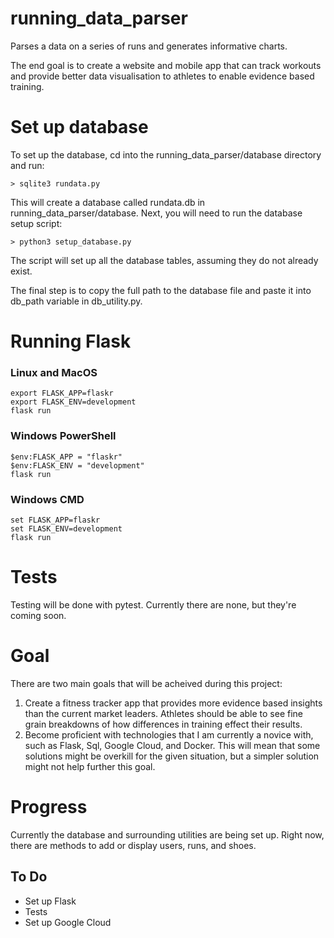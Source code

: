 # running_data_parser
Parses a data on a series of runs and generates informative charts.

The end goal is to create a website and mobile app that can track workouts and provide better data visualisation to athletes to enable evidence based training.

# Set up database
To set up the database, cd into the running_data_parser/database directory and run:

```> sqlite3 rundata.py```

This will create a database called rundata.db in running_data_parser/database.
Next, you will need to run the database setup script:

```> python3 setup_database.py```

The script will set up all the database tables, assuming they do not already exist.

The final step is to copy the full path to the database file and paste it into db_path variable in db_utility.py.

# Running Flask
### Linux and MacOS
```
export FLASK_APP=flaskr
export FLASK_ENV=development
flask run
```
### Windows PowerShell
```
$env:FLASK_APP = "flaskr"
$env:FLASK_ENV = "development"
flask run
```
### Windows CMD
```
set FLASK_APP=flaskr
set FLASK_ENV=development
flask run
```

# Tests
Testing will be done with pytest. Currently there are none, but they're coming soon.

# Goal
There are two main goals that will be acheived during this project:

1. Create a fitness tracker app that provides more evidence based insights than the current market leaders. Athletes should be able to see fine grain breakdowns of how differences in training effect their results.
2. Become proficient with technologies that I am currently a novice with, such as Flask, Sql, Google Cloud, and Docker. This will mean that some solutions might be overkill for the given situation, but a simpler solution might not help further this goal. 

# Progress
Currently the database and surrounding utilities are being set up. Right now, there are methods to add or display users, runs, and shoes.

## To Do
* Set up Flask
* Tests
* Set up Google Cloud
